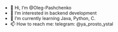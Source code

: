 - 👋 Hi, I’m @Oleg-Pashchenko
- 👀 I’m interested in backend development
- 🌱 I’m currently learning Java, Python, C.
- 📫 How to reach me: telegram: @ya_prosto_ystal

<!---
Oleg-Pashchenko/Oleg-Pashchenko is a ✨ special ✨ repository because its `README.md` (this file) appears on your GitHub profile.
You can click the Preview link to take a look at your changes.
--->
